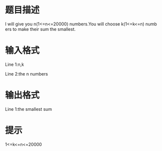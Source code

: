 # 

 
 # 题目描述 
<p>I&nbsp;will&nbsp;give&nbsp;you&nbsp;n(1&lt;=n&lt;=20000)&nbsp;numbers.You&nbsp;will&nbsp;choose&nbsp;k(1&lt;=k&lt;=n)&nbsp;numbers&nbsp;to&nbsp;make&nbsp;their&nbsp;sum&nbsp;the&nbsp;smallest.</p> 

 
 # 输入格式 
<p>Line&nbsp;1:n,k</p>

<p>Line&nbsp;2:the&nbsp;n&nbsp;numbers</p> 

 
 # 输出格式 
<p>Line&nbsp;1:the&nbsp;smallest&nbsp;sum</p> 

 
 # 提示 
<p>1&lt;=k&lt;=n&lt;=20000</p> 

